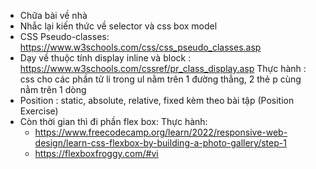 - Chữa bài về nhà
- Nhắc lại kiến thức về selector và css box model
- CSS Pseudo-classes: https://www.w3schools.com/css/css_pseudo_classes.asp
- Dạy về thuộc tính display inline và block : https://www.w3schools.com/cssref/pr_class_display.asp
Thực hành : css cho các phần tử li trong ul nằm trên 1 đường thẳng, 2 thẻ p cùng nằm trên 1 dòng
- Position : static, absolute, relative, fixed kèm theo bài tập (Position Exercise)
- Còn thời gian thì đi phần flex box:
    Thực hành:
  - https://www.freecodecamp.org/learn/2022/responsive-web-design/learn-css-flexbox-by-building-a-photo-gallery/step-1
  - https://flexboxfroggy.com/#vi


